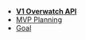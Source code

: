 - **[V1 Overwatch API](README.md)**
- [MVP Planning](SideTabs/mvp-plan.md)
- [Goal](SideTabs/goal.md)
